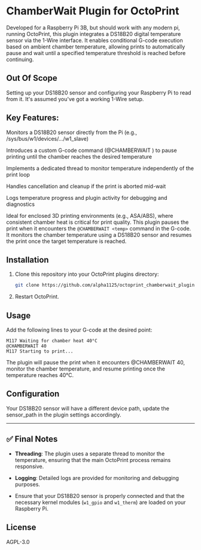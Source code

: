 # ChamberWait Plugin for OctoPrint
Developed for a Raspberry Pi 3B, but should work with any modern pi, running OctoPrint, this plugin integrates a DS18B20 digital temperature sensor via the 1-Wire interface. It enables conditional G-code execution based on ambient chamber temperature, allowing prints to automatically pause and wait until a specified temperature threshold is reached before continuing.

## Out Of Scope
Setting up your DS18B20 sensor and configuring your Raspberry Pi to read from it. It's assumed you've got a working 1-Wire setup.

## Key Features:
Monitors a DS18B20 sensor directly from the Pi (e.g., /sys/bus/w1/devices/.../w1_slave)

Introduces a custom G-code command (@CHAMBERWAIT <temp>) to pause printing until the chamber reaches the desired temperature

Implements a dedicated thread to monitor temperature independently of the print loop

Handles cancellation and cleanup if the print is aborted mid-wait

Logs temperature progress and plugin activity for debugging and diagnostics

Ideal for enclosed 3D printing environments (e.g., ASA/ABS), where consistent chamber heat is critical for print quality.
This plugin pauses the print when it encounters the `@CHAMBERWAIT <temp>` command in the G-code. It monitors the chamber temperature using a DS18B20 sensor and resumes the print once the target temperature is reached.

## Installation

1. Clone this repository into your OctoPrint plugins directory:

   ```bash
   git clone https://github.com/alpha1125/octoprint_chamberwait_plugin
   ```
 
2.	Restart OctoPrint.


## Usage

Add the following lines to your G-code at the desired point:
```gcode
M117 Waiting for chamber heat 40°C
@CHAMBERWAIT 40
M117 Starting to print...
```

The plugin will pause the print when it encounters @CHAMBERWAIT 40, monitor the chamber temperature, and resume printing once the temperature reaches 40°C.

## Configuration
Your DS18B20 sensor will have a different device path, update the sensor_path in the plugin settings accordingly.

---

## ✅ Final Notes

- **Threading**: The plugin uses a separate thread to monitor the temperature, ensuring that the main OctoPrint process remains responsive.

- **Logging**: Detailed logs are provided for monitoring and debugging purposes.

- Ensure that your DS18B20 sensor is properly connected and that the necessary kernel modules (`w1_gpio` and `w1_therm`) are loaded on your Raspberry Pi.

## License
AGPL-3.0